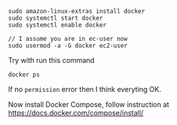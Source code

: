 ```
sudo amazon-linux-extras install docker
sudo systemctl start docker
sudo systemctl enable docker

// I assume you are in ec-user now
sudo usermod -a -G docker ec2-user
```

Try with run this command
```
docker ps
```

If no `permission` error then I think everyting OK.

Now install Docker Compose, follow instruction at https://docs.docker.com/compose/install/
